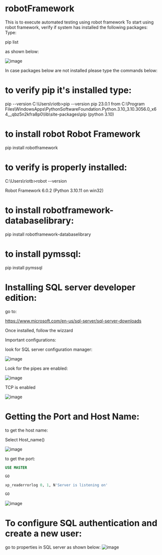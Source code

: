 # robotFramework
This is to execute automated testing using robot framework
To start using robot framework, verify if system has installed the following packages:
Type:

pip list 

as shown below:

![image](https://user-images.githubusercontent.com/12807393/235483581-0794039d-6435-47ed-a7af-14e36e629385.png)

In case packages below are not installed please type the commands below:

# to verify pip it's installed type:

pip --version
C:\Users\riotb>pip --version
pip 23.0.1 from C:\Program Files\WindowsApps\PythonSoftwareFoundation.Python.3.10_3.10.3056.0_x64__qbz5n2kfra8p0\lib\site-packages\pip (python 3.10)

# to install robot Robot Framework
pip install robotframework

# to verify is properly installed:

C:\Users\riotb>robot --version

Robot Framework 6.0.2 (Python 3.10.11 on win32)
# to install  robotframework-databaselibrary:

pip install robotframework-databaselibrary

# to install  pymssql:

pip install pymssql

# Installing SQL server developer edition:

go to:

https://www.microsoft.com/en-us/sql-server/sql-server-downloads

Once installed, follow the wizzard

Important configurations:

look for SQL server configuration manager:

![image](https://user-images.githubusercontent.com/12807393/235489389-dde946ce-8e2f-4518-b3a0-c090e377a0da.png)

Look for the pipes are enabled:

![image](https://user-images.githubusercontent.com/12807393/235489997-e4a93751-07d0-444d-97d2-a9c31dc45d52.png)

TCP is enabled


![image](https://user-images.githubusercontent.com/12807393/235490278-5ca815f3-e63a-4dfb-8a93-33cdb9408236.png)

# Getting the Port and Host Name:

to get the host name:

Select Host_name()

![image](https://user-images.githubusercontent.com/12807393/235496425-500c328f-63f3-4051-bbd2-287dc02185ab.png)


to get the port:

```sql
USE MASTER

GO

xp_readerrorlog 0, 1, N'Server is listening on'

GO 
```


![image](https://user-images.githubusercontent.com/12807393/235497027-1bab83ea-b7a6-4d1d-864a-ddea6ea2a81d.png)

# To configure SQL authentication and create a new user:

go to properties in SQL server as shown below:
![image](https://user-images.githubusercontent.com/12807393/235498613-48a35f84-60d3-4aa9-9e85-8e5a2ae7ed11.png)












